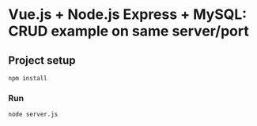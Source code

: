 # Vue.js + Node.js Express + MySQL: CRUD example on same server/port

## Project setup
```
npm install
```

### Run
```
node server.js
```
